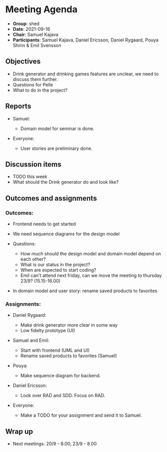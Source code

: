 # Meeting Agenda 

- **Group**:        shed
- **Date**:         2021-09-16
- **Chair**:        Samuel Kajava
- **Participants**: Samuel Kajava, Daniel Ericsson, Daniel Rygaard, Pouya Shirin & Emil Svensson

## Objectives

* Drink generator and drinking games features are unclear, we need to discuss them further.
* Questions for Pelle
* What to do in the project?

## Reports

* Samuel:
  * Domain model for seminar is done.

* Everyone:
  * User stories are preliminary done.

## Discussion items

* TODO this week
* What should the Drink generator do and look like?

## Outcomes and assignments

### Outcomes:

* Frontend needs to get started

* We need sequence diagrams for the design model

* Questions:
  * How much should the design model and domain model depend on each other?
  * What is our status in the project?
  * When are expected to start coding?
  * Emil can't attend next friday, can we move the meeting to thursday 23/9? (15.15-16.00)

* In domain model and user story: rename saved products to favorites

### Assignments:  

* Daniel Rygaard:
  * Make drink generator more clear in some way
  * Low fidelty prototype (UI)

* Samuel and Emil:
  * Start with frontend (UML and UI)
  * Rename saved products to favorites (Samuel)

* Pouya:
  * Make sequence diagram for backend.

* Daniel Ericsson:
  * Look over RAD and SDD. Focus on RAD.

* Everyone:
  * Make a TODO for your assignment and send it to Samuel.

## Wrap up  

* Next meetings: 20/9 - 8.00, 23/9 - 8.00
